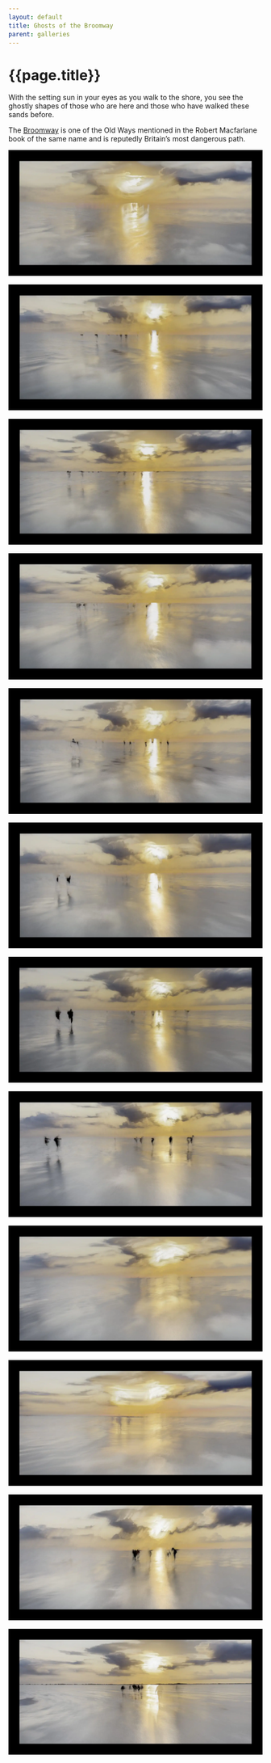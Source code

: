 ```yaml
---
layout: default
title: Ghosts of the Broomway
parent: galleries
---
```


# {{page.title}}

With the setting sun in your eyes as you walk to the shore, you see the ghostly shapes of those who are here and those who have walked these sands before.

The [Broomway](https://www.bbc.com/travel/article/20170110-why-the-broomway-is-the-most-dangerous-path-in-britain) is one of the Old Ways mentioned in the Robert Macfarlane book of the same name and is reputedly Britain’s most dangerous path.


![{{page.title}}](ghosts-of-the-broomway/ghosts-of-the-broomway-01.webp "{{page.title}}")

![{{page.title}}](ghosts-of-the-broomway/ghosts-of-the-broomway-02.webp "{{page.title}}")

![{{page.title}}](ghosts-of-the-broomway/ghosts-of-the-broomway-03.webp "{{page.title}}")

![{{page.title}}](ghosts-of-the-broomway/ghosts-of-the-broomway-04.webp "{{page.title}}")

![{{page.title}}](ghosts-of-the-broomway/ghosts-of-the-broomway-05.webp "{{page.title}}")

![{{page.title}}](ghosts-of-the-broomway/ghosts-of-the-broomway-06.webp "{{page.title}}")

![{{page.title}}](ghosts-of-the-broomway/ghosts-of-the-broomway-07.webp "{{page.title}}")

![{{page.title}}](ghosts-of-the-broomway/ghosts-of-the-broomway-08.webp "{{page.title}}")

![{{page.title}}](ghosts-of-the-broomway/ghosts-of-the-broomway-09.webp "{{page.title}}")

![{{page.title}}](ghosts-of-the-broomway/ghosts-of-the-broomway-10.webp "{{page.title}}")

![{{page.title}}](ghosts-of-the-broomway/ghosts-of-the-broomway-11.webp "{{page.title}}")

![{{page.title}}](ghosts-of-the-broomway/ghosts-of-the-broomway-12.webp "{{page.title}}")
